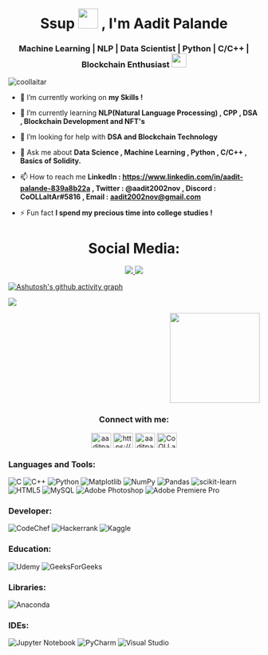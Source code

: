 
<h1 align="center">Ssup <img src="https://media.tenor.com/AqQLFB2QBaIAAAAj/christmas-carol-caroling.gif" width="40" height="40" />
, I'm Aadit Palande</h1>
<h3 align="center">Machine Learning | NLP | Data Scientist | Python | C/C++ | Blockchain Enthusiast  <img src="https://media.tenor.com/a8Cw2kzdrPkAAAAi/rainbow-smiley.gif" width="30" height="28" /></h3>

<p align="left"> <img src="https://komarev.com/ghpvc/?username=coollaitar&label=Profile%20views&color=0e75b6&style=for-the-badge" alt="coollaitar" /> </p>

- 🔭 I’m currently working on **my Skills !**

- 🌱 I’m currently learning **NLP(Natural Language Processing) , CPP , DSA , Blockchain Development and NFT's**

- 🤝 I’m looking for help with **DSA and Blockchain Technology**

- 💬 Ask me about **Data Science , Machine Learning , Python , C/C++ , Basics of Solidity.**

- 📫 How to reach me **LinkedIn : https://www.linkedin.com/in/aadit-palande-839a8b22a , Twitter : @aadit2002nov , Discord : CoOLLaItAr#5816 , Email : aadit2002nov@gmail.com**

- ⚡ Fun fact **I spend my precious time into college studies !**

<h1 align="center"> Social Media: </h1>
  <p align="center">
   <a href="https://www.linkedin.com/in/aadit-palande-839a8b22a">
      <img src="https://img.shields.io/badge/linkedin-7cebf5?&style=for-the-badge&logo=linkedin&logoColor=black">
    </a>
    <a href="mailto:aadit2002nov@gmail.com">
      <img src="https://img.shields.io/badge/SEND%20MAIL-6D4C6F?&style=for-the-badge&logo=MAIL.RU&logoColor=black">
    </a>
  </p>

[![Ashutosh's github activity graph](https://activity-graph.herokuapp.com/graph?username=Coollaitar&theme=react-dark)](https://github.com/ashutosh00710/github-readme-activity-graph)

<img src="https://github-readme-stats.vercel.app/api?username=Coollaitar&&show_icons=true&title_color=#1AC4BF&icon_color=775BD5&text_color=#1AC4BF&bg_color=#100111">

<p align="right">
<img align="center" height="180em" src="https://github-readme-streak-stats.herokuapp.com/?user=Coollaitar&theme=black-ice"/>
</p>
<h3 align="center">Connect with me:</h3>
<p align="center">
<a href="https://twitter.com/aaditpalande.eth" target="blank"><img align="center" src="https://raw.githubusercontent.com/rahuldkjain/github-profile-readme-generator/master/src/images/icons/Social/twitter.svg" alt="aaditpalande.eth" height="30" width="40" /></a>
<a href="https://linkedin.com/in/https://www.linkedin.com/in/aadit-palande-839a8b22a" target="blank"><img align="center" src="https://raw.githubusercontent.com/rahuldkjain/github-profile-readme-generator/master/src/images/icons/Social/linked-in-alt.svg" alt="https://www.linkedin.com/in/aadit-palande-839a8b22a" height="30" width="40" /></a>
<a href="https://kaggle.com/aaditpalande" target="blank"><img align="center" src="https://raw.githubusercontent.com/rahuldkjain/github-profile-readme-generator/master/src/images/icons/Social/kaggle.svg" alt="aaditpalande" height="30" width="40" /></a>
<a href="https://discord.gg/CoOLLaItAr#5816" target="blank"><img align="center" src="https://raw.githubusercontent.com/rahuldkjain/github-profile-readme-generator/master/src/images/icons/Social/discord.svg" alt="CoOLLaItAr#5816" height="30" width="40" /></a>
</p>


<h3 align="left">Languages and Tools:</h3>

![C](https://img.shields.io/badge/c-%2300599C.svg?style=for-the-badge&logo=c&logoColor=white) ![C++](https://img.shields.io/badge/c++-%2300599C.svg?style=for-the-badge&logo=c%2B%2B&logoColor=white) ![Python](https://img.shields.io/badge/python-3670A0?style=for-the-badge&logo=python&logoColor=ffdd54) ![Matplotlib](https://img.shields.io/badge/Matplotlib-%23ffffff.svg?style=for-the-badge&logo=Matplotlib&logoColor=black) ![NumPy](https://img.shields.io/badge/numpy-%23013243.svg?style=for-the-badge&logo=numpy&logoColor=white) ![Pandas](https://img.shields.io/badge/pandas-%23150458.svg?style=for-the-badge&logo=pandas&logoColor=white) ![scikit-learn](https://img.shields.io/badge/scikit--learn-%23F7931E.svg?style=for-the-badge&logo=scikit-learn&logoColor=white) ![HTML5](https://img.shields.io/badge/html5-%23E34F26.svg?style=for-the-badge&logo=html5&logoColor=white) ![MySQL](https://img.shields.io/badge/mysql-%2300f.svg?style=for-the-badge&logo=mysql&logoColor=white) ![Adobe Photoshop](https://img.shields.io/badge/adobe%20photoshop-%2331A8FF.svg?style=for-the-badge&logo=adobe%20photoshop&logoColor=white) ![Adobe Premiere Pro](https://img.shields.io/badge/Adobe%20Premiere%20Pro-9999FF.svg?style=for-the-badge&logo=Adobe%20Premiere%20Pro&logoColor=white)

<h3 align="left">Developer:</h3>

![CodeChef](https://img.shields.io/badge/CodeChef-%23964B00.svg?style=for-the-badge&logo=CodeChef&logoColor=white) ![Hackerrank](https://img.shields.io/badge/-Hackerrank-2EC866?style=for-the-badge&logo=HackerRnk&logoColor=white) ![Kaggle](https://img.shields.io/badge/Kaggle-035a7d?style=for-the-badge&logo=kaggle&logoColor=white)

<h3 align="left">Education:</h3>

![Udemy](https://img.shields.io/badge/Udemy-A435F0?style=for-the-badge&logo=Udemy&logoColor=white) ![GeeksForGeeks](https://img.shields.io/badge/GeeksforGeeks-gray?style=for-the-badge&logo=geeksforgeeks&logoColor=35914c)
 
<h3 align="left">Libraries:</h3>

![Anaconda](https://img.shields.io/badge/Anaconda-%2344A833.svg?style=for-the-badge&logo=anaconda&logoColor=white)

<h3 align="left">IDEs:</h3>

![Jupyter Notebook](https://img.shields.io/badge/jupyter-%23FA0F00.svg?style=for-the-badge&logo=jupyter&logoColor=white) ![PyCharm](https://img.shields.io/badge/pycharm-143?style=for-the-badge&logo=pycharm&logoColor=black&color=black&labelColor=green) 
![Visual Studio](https://img.shields.io/badge/Visual%20Studio-5C2D91.svg?style=for-the-badge&logo=visual-studio&logoColor=white)
